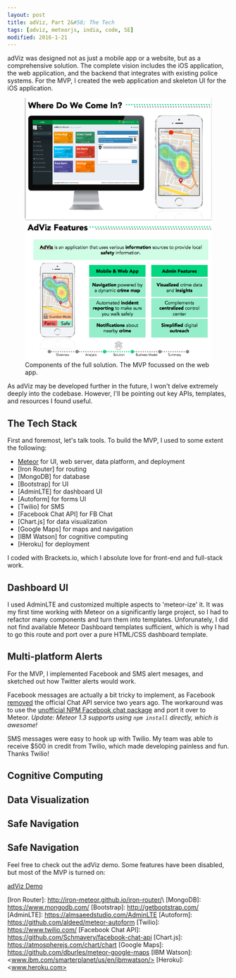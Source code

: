 ```yaml
---
layout: post
title: adViz, Part 2&#58; The Tech
tags: [adviz, meteorjs, india, code, SE]
modified: 2016-1-21
---
```

adViz was designed not as just a mobile app or a website, but as a comprehensive solution. The complete vision includes the iOS application, the web application, and the backend that integrates with existing police systems. For the MVP, I created the web application and skeleton UI for the iOS application.

<figure class="half">
	<img src="../images/demo1.png" alt="">
	<img src="../images/adviz_features.png" alt="">
	<figcaption>Components of the full solution. The MVP focussed on the web app.</figcaption>
</figure>

As adViz may be developed further in the future, I won't delve extremely deeply into the codebase. However, I'll be pointing out key APIs, templates, and resources I found useful. 

## The Tech Stack
First and foremost, let's talk tools. To build the MVP, I used to some extent the following:

* [Meteor] for UI, web server, data platform, and deployment
* [Iron Router] for routing
* [MongoDB] for database
* [Bootstrap] for UI
* [AdminLTE] for dashboard UI
* [Autoform] for forms UI
* [Twilio] for SMS
* [Facebook Chat API] for FB Chat
* [Chart.js] for data visualization
* [Google Maps] for maps and navigation
* [IBM Watson] for cognitive computing
* [Heroku] for deployment

I coded with Brackets.io, which I absolute love for front-end and full-stack work. 

## Dashboard UI
I used AdminLTE and customized multiple aspects to 'meteor-ize' it. It was my first time working with Meteor on a significantly large project, so I had to refactor many components and turn them into templates. Unforunately, I did not find available Meteor Dashboard templates sufficient, which is why I had to go this route and port over a pure HTML/CSS dashboard template. 

## Multi-platform Alerts
For the MVP, I implemented Facebook and SMS alert mesages, and sketched out how Twitter alerts would work. 

Facebook messages are actually a bit tricky to implement, as Facebook [removed] the official Chat API service two years ago. The workaround was to use the [unofficial NPM Facebook chat package] and port it over to Meteor. *Update: Meteor 1.3 supports using `npm install` directly, which is awesome!*

SMS messages were easy to hook up with Twilio. My team was able to receive $500 in credit from Twilio, which made developing painless and fun. Thanks Twilio!

## Cognitive Computing

## Data Visualization

## Safe Navigation

## Safe Navigation




Feel free to check out the adViz demo. Some features have been disabled, but most of the MVP is turned on:

<a href="http://getadviz.herokuapp.com" class="btn btn-info">adViz Demo</a>



[Meteor]: <https://www.meteor.com/>
[Iron Router]: <http://iron-meteor.github.io/iron-router/>\ 
[MongoDB]: <https://www.mongodb.com/>
[Bootstrap]: <http://getbootstrap.com/>
[AdminLTE]: <https://almsaeedstudio.com/AdminLTE>
[Autoform]: <https://github.com/aldeed/meteor-autoform>
[Twilio]: <https://www.twilio.com/>
[Facebook Chat API]: <https://github.com/Schmavery/facebook-chat-api>
[Chart.js]: <https://atmospherejs.com/chart/chart>
[Google Maps]: <https://github.com/dburles/meteor-google-maps>
[IBM Watson]: <www.ibm.com/smarterplanet/us/en/ibmwatson/>
[Heroku]: <www.heroku.com>


[removed]: <https://github.com/Schmavery/facebook-chat-api>
[unofficial NPM Facebook chat package]: <https://developers.facebook.com/docs/chat>